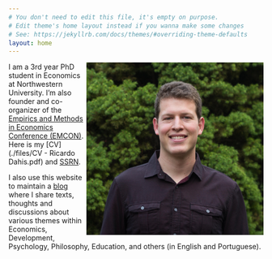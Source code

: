 ```yaml
---
# You don't need to edit this file, it's empty on purpose.
# Edit theme's home layout instead if you wanna make some changes
# See: https://jekyllrb.com/docs/themes/#overriding-theme-defaults
layout: home
---
```


<img src="./files/profile.jpg" alt="profile" style="width: 350px;" align="right"  />

I am a 3rd year PhD student in Economics at Northwestern University. I’m also founder and co-organizer of the [Empirics and Methods in Economics Conference (EMCON)](https://www.emconference2017.wordpress.com). Here is my [CV](./files/CV - Ricardo Dahis.pdf) and [SSRN](https://papers.ssrn.com/sol3/cf_dev/AbsByAuth.cfm?per_id=2786164).

I also use this website to maintain a [blog](blog) where I share texts, thoughts and discussions about various themes within Economics, Development, Psychology, Philosophy, Education, and others (in English and Portuguese).

